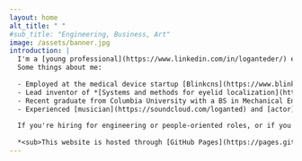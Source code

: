 ```yaml
---
layout: home
alt_title: " "
#sub_title: "Engineering, Business, Art"
image: /assets/banner.jpg
introduction: |
  I'm a [young professional](https://www.linkedin.com/in/loganteder/) exploring new work opportunities.
  Some things about me:
  
  - Employed at the medical device startup [Blinkcns](https://www.blinkcns.com/) (Charleston, SC) for over four years in various roles involving hardware engineering, programming, management, and design.
  - Lead inventor of *[Systems and methods for eyelid localization](https://patents.google.com/patent/WO2022251703A2/en)* and *[Systems and methods for determining eye closure status](https://patents.google.com/patent/WO2023154899A1/en)*, both with Blinkcns.
  - Recent graduate from Columbia University with a BS in Mechanical Engineering.
  - Experienced [musician](https://soundcloud.com/loganted) and [actor](https://charlestonstage.com/helium-cast-2018) with a bit of formal training in each.
  
  If you're hiring for engineering or people-oriented roles, or if you'd like to collaborate on a project, I'd love to hear from you. I'm a quick learner and always up for a new challenge!
  
  *<sub>This website is hosted through [GitHub Pages](https://pages.github.com/), source available [here](https://github.com/LTeder/lteder.github.io).</sub>*
---
```

